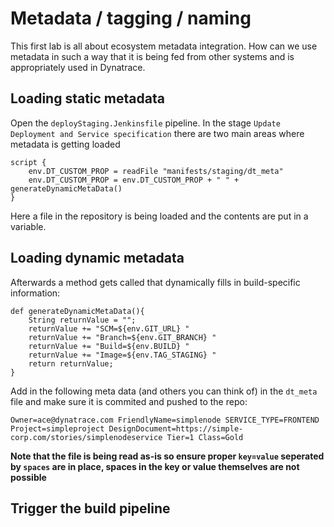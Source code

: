 # Metadata / tagging / naming
This first lab is all about ecosystem metadata integration. How can we use metadata in such a way that it is being fed from other systems and is appropriately used in Dynatrace.

## Loading static metadata
Open the `deployStaging.Jenkinsfile` pipeline.
In the stage `Update Deployment and Service specification` there are two main areas where metadata is getting loaded

```
script {
    env.DT_CUSTOM_PROP = readFile "manifests/staging/dt_meta" 
    env.DT_CUSTOM_PROP = env.DT_CUSTOM_PROP + " " + generateDynamicMetaData()
}
```
Here a file in the repository is being loaded and the contents are put in a variable. 

## Loading dynamic metadata
Afterwards a method gets called that dynamically fills in build-specific information:
```
def generateDynamicMetaData(){
    String returnValue = "";
    returnValue += "SCM=${env.GIT_URL} "
    returnValue += "Branch=${env.GIT_BRANCH} "
    returnValue += "Build=${env.BUILD} "
    returnValue += "Image=${env.TAG_STAGING} "
    return returnValue;
}
```

Add in the following meta data (and others you can think of) in the `dt_meta` file and make sure it is commited and pushed to the repo:
```
Owner=ace@dynatrace.com FriendlyName=simplenode SERVICE_TYPE=FRONTEND Project=simpleproject DesignDocument=https://simple-corp.com/stories/simplenodeservice Tier=1 Class=Gold
```
**Note that the file is being read as-is so ensure proper `key=value` seperated by `spaces` are in place, spaces in the key or value themselves are not possible**

## Trigger the build **pipeline**